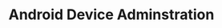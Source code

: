---
layout: post
title: Android Device Adminstration
excerpt: 主要用于企业级应用，可以让管理员控制手机，锁屏、清除数据、禁用相机等
modified: 2015-11-12
tags: [Android]
comments: true
image:
    feature: sample-image-5.jpg
    credit: maomao 
---